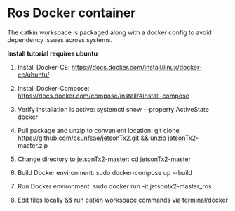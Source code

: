 # Ros Docker container
The catkin workspace is packaged along with a docker config to avoid dependency issues across systems.

**Install tutorial requires ubuntu**

1. Install Docker-CE: https://docs.docker.com/install/linux/docker-ce/ubuntu/

2. Install Docker-Compose: https://docs.docker.com/compose/install/#install-compose

3. Verify installation is active: systemctl show --property ActiveState docker

4. Pull package and unzip to convenient location: git clone https://github.com/csunfsae/jetsonTx2.git && unzip jetsonTx2-master.zip

5. Change directory to jetsonTx2-master: cd jetsonTx2-master

6. Build Docker environment: sudo docker-compose up --build

7. Run Docker environment: sudo docker run -it jetsontx2-master_ros
  
8. Edit files locally && run catkin workspace commands via terminal/docker
